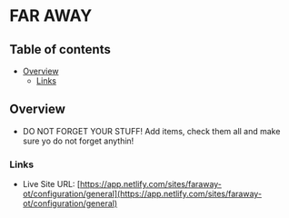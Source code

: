# FAR AWAY

## Table of contents

- [Overview](#overview)
  - [Links](#links)

## Overview

- DO NOT FORGET YOUR STUFF! Add items, check them all and make sure yo do not forget anythin!

### Links

- Live Site URL: [https://app.netlify.com/sites/faraway-ot/configuration/general](https://app.netlify.com/sites/faraway-ot/configuration/general)
